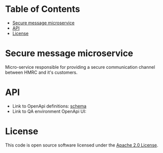 [TOC levels=1-3]: #

# Table of Contents
- [Secure message microservice](#channel-preferences-microservice)
- [API](#api)
- [License](#license)

# Secure message microservice
Micro-service responsible for providing a secure communication channel between HMRC and it's customers.

# API

- Link to OpenApi definitions: [schema](https://github.com/hmrc/channel-preferences/blob/public/schema.json)
- Link to QA environment OpenApi UI:

# License

This code is open source software licensed under the [Apache 2.0 License]("http://www.apache.org/licenses/LICENSE-2.0.html").
